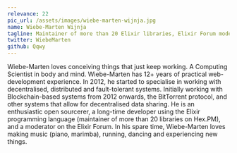 ```yaml
---
relevance: 22
pic_url: /assets/images/wiebe-marten-wijnja.jpg
name: Wiebe-Marten Wijnja
tagline: Maintainer of more than 20 Elixir libraries, Elixir Forum moderator
twitter: WiebeMarten
github: Qqwy
---
```


<p>Wiebe-Marten loves conceiving things that just keep working. A Computing Scientist in body and mind. Wiebe-Marten has 12+ years of practical web-development experience. In 2012, he started to specialise in working with decentralised, distributed and fault-tolerant systems. Initially working with Blockchain-based systems from 2012 onwards, the BitTorrent protocol, and other systems that allow for decentralised data sharing. He is an enthusiastic open sourcerer, a long-time developer using the Elixir programming language (maintainer of more than 20 libraries on Hex.PM), and a moderator on the Elixir Forum. In his spare time, Wiebe-Marten loves making music (piano, marimba), running, dancing and experiencing new things. </p>
